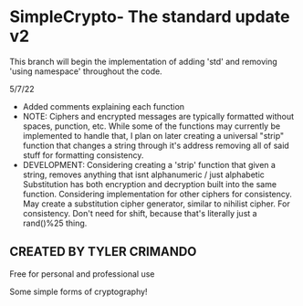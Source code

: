 # SimpleCrypto- The standard update v2

This branch will begin the implementation of adding 'std' and removing 'using namespace' throughout the code.

5/7/22  

- Added comments explaining each function
- NOTE: Ciphers and encrypted messages are typically formatted without spaces, punction, etc. While some of the functions
        may currently be implemented to handle that, I plan on later creating a universal "strip" function that changes a
        string through it's address removing all of said stuff for formatting consistency.
- DEVELOPMENT: 
        Considering creating a 'strip' function that given a string, removes anything that isnt alphanumeric / just alphabetic
        Substitution has both encryption and decryption built into the same function. Considering implementation for other ciphers
        for consistency.
        May create a substitution cipher generator, similar to nihilist cipher.  For consistency. Don't need for shift, because that's literally
        just a rand()%25 thing. 

## CREATED BY TYLER CRIMANDO

Free for personal and professional use

Some simple forms of cryptography!
